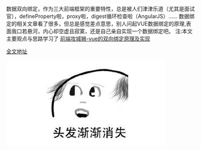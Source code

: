 数据双向绑定，作为三大前端框架的重要特性，总是被人们津津乐道（尤其是面试官），defineProperty啦，proxy啦，digest循环检查啦（AngularJS）……
数据绑定的相关文章看了很多，但总是感觉差点意思，别人问起VUE数据绑定的原理,表面我口若悬河，内心却空虚且寂寞，还是自己亲自实现一个数据绑定吧。
注:本文主要观点与思路学习了 [前端攻城狮-vue的双向绑定原理及实现](https://www.cnblogs.com/canfoo/p/6891868.html)

[全文地址](https://www.xr1228.com/post/databind/)

![Image text](https://github.com/Wuriqilang/PlayGround/blob/master/myVue/assest/image/logo.png)

